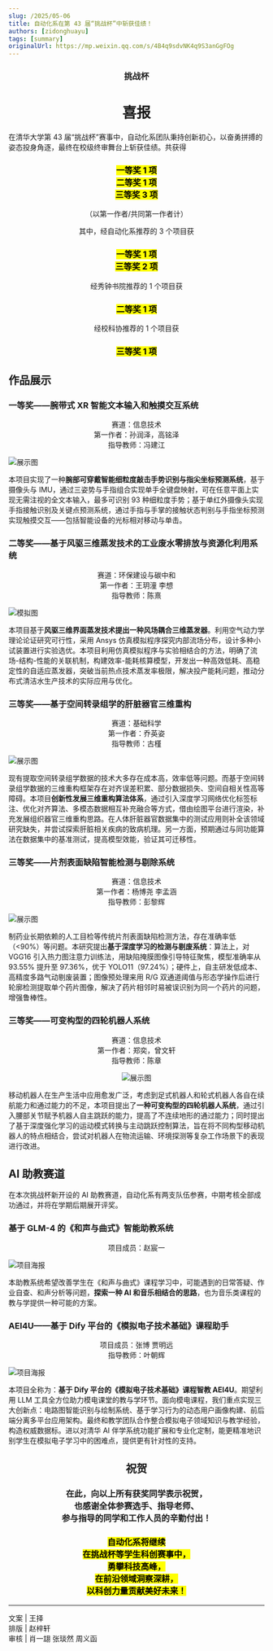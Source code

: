 ```yaml
---
slug: /2025/05-06
title: 自动化系在第 43 届“挑战杯”中斩获佳绩！
authors: [zidonghuayu]
tags: [summary]
originalUrl: https://mp.weixin.qq.com/s/4B4q9sdvNK4q9S3anGgFOg
---
```


<center><h3>挑战杯</h3><h1>喜报</h1></center>

在清华大学第 43 届“挑战杯”赛事中，自动化系团队秉持创新初心，以奋勇拼搏的姿态投身角逐，最终在校级终审舞台上斩获佳绩。共获得

<center>
<h3><mark>
一等奖 1 项<br />
二等奖 1 项<br />
三等奖 3 项
</mark></h3>

（以第一作者/共同第一作者计）

其中，经自动化系推荐的 3 个项目获
<h3><mark>
一等奖 1 项<br />
三等奖 2 项
</mark></h3>

经秀钟书院推荐的 1 个项目获
<h3><mark>二等奖 1 项</mark></h3>

经校科协推荐的 1 个项目获
<h3><mark>三等奖 1 项</mark></h3>
</center>

<!-- truncate -->

## 作品展示

### 一等奖——腕带式 XR 智能文本输入和触摸交互系统

<center>

赛道：信息技术  
第一作者：孙润泽，高铭泽  
指导教师：冯建江</center>

![展示图](img/1.png)

本项目实现了一种**腕部可穿戴智能细粒度敲击手势识别与指尖坐标预测系统**，基于摄像头与 IMU，通过三姿势与手指组合实现单手全键盘映射，可在任意平面上实现无需注视的全文本输入，最多可识别 93 种细粒度手势；基于单红外摄像头实现手指接触识别及关键点预测系统，通过手指与手掌的接触状态判别与手指坐标预测实现触摸交互——包括智能设备的光标相对移动与单击。

### 二等奖——基于风驱三维蒸发技术的工业废水零排放与资源化利用系统

<center>

赛道：环保建设与碳中和  
第一作者：王玥潼 李想  
指导教师：陈熹</center>

![模拟图](img/2.png)

本项目基于**风驱三维界面蒸发技术提出一种风场耦合三维蒸发器**。利用空气动力学理论论证研究可行性，采用 Ansys 仿真模拟程序探究内部流场分布，设计多种小试装置进行实验选优。本项目利用仿真模拟程序与实验相结合的方法，明确了流场-结构-性能的关联机制，构建效率-能耗核算模型，开发出一种高效低耗、高稳定性的自适应蒸发器，突破当前热点技术蒸发率极限，解决投产能耗问题，推动分布式清洁水生产技术的实际应用与优化。

### 三等奖——基于空间转录组学的肝脏器官三维重构

<center>

赛道：基础科学  
第一作者：乔英姿  
指导教师：古槿</center>

![展示图](img/3.png)

现有提取空间转录组学数据的技术大多存在成本高，效率低等问题。而基于空间转录组学数据的三维重构框架存在对齐误差积累、部分数据损失、空间自相关性高等障碍。本项目**创新性发展三维重构算法体系**，通过引入深度学习网络优化标签标注、优化对齐算法、多模态数据相互补充融合等方式，借由绘图平台进行渲染，补充发展组织器官三维重构思路。在人体肝脏器官数据集中的测试应用则补全该领域研究缺失，并尝试探索肝脏相关疾病的致病机理。另一方面，预期通过与同功能算法在数据集中的基准测试，提高模型效能，验证其可迁移性。

### 三等奖——片剂表面缺陷智能检测与剔除系统

<center>

赛道：信息技术  
第一作者：杨博尧 李孟涵  
指导教师：彭黎辉</center>

![展示图](img/4.png)

制药业长期依赖的人工目检等传统片剂表面缺陷检测方法，存在准确率低（<90%）等问题。本研究提出**基于深度学习的检测与剔废系统**：算法上，对 VGG16 引入热力图注意力训练法，用缺陷掩膜图像引导特征聚焦，模型准确率从 93.55% 提升至 97.36%，优于 YOLO11（97.24%）；硬件上，自主研发低成本、高精度多路气动剔废装置；图像预处理来用 R/G 双通道阈值与形态学操作后进行轮廓检测提取单个药片图像，解决了药片相邻时易被误识别为同一个药片的问题，增强鲁棒性。

### 三等奖——可变构型的四轮机器人系统

<center>

赛道：信息技术  
第一作者：郑奕，曾文轩  
指导教师：陈章

![展示图](img/5.jpeg)</center>

移动机器人在生产生活中应用愈发广泛，考虑到足式机器人和轮式机器人各自在续航能力和通过能力的不足，本项目提出了**一种可变构型的四轮机器人系统**，通过引入腰部关节赋予机器人自主跳跃的能力，提高了不连续地形的通过能力；同时提出了基于深度强化学习的运动模式转换与主动跳跃控制算法，旨在将不同构型移动机器人的特点相结合，尝试对机器人在物流运输、环境探测等复杂工作场景下的表现进行改进。

## AI 助教赛道

在本次挑战杯新开设的 AI 助教赛道，自动化系有两支队伍参赛，中期考核全部成功通过，并将在学期后期展开评奖。

### 基于 GLM-4 的《和声与曲式》智能助教系统

<center>

项目成员：赵宸一</center>

![项目海报](img/6.png)

本助教系统希望改善学生在《和声与曲式》课程学习中，可能遇到的日常答疑、作业自查、和声分析等问题，**探索一种 AI 和音乐相结合的思路**，也为音乐类课程的教与学提供一种可能的方案。

### AEI4U——基于 Dify 平台的《模拟电子技术基础》课程助手

<center>

项目成员：张博 贾明远  
指导教师：叶朝辉</center>

![项目海报](img/7.jpeg)

本项目全称为：**基于 Dify 平台的《模拟电子技术基础》课程智教 AEI4U**。期望利用 LLM 工具全方位助力模电课堂的教与学环节。面向模电课程，我们重点实现三大创新点：电路图智能识别与绘制系统、基于学习行为的动态用户画像构建、前后端分离多平台应用架构。最终和教学团队合作整合模拟电子领域知识与教学经验，构造权威数据标。进以对清华 AI 伴学系统功能扩展和专业化定制，能更精准地识别学生在模拟电子学习中的困难点，提供更有针对性的支持。

<center>
<h2>祝贺</h2>
<h3>在此，向以上所有获奖同学表示祝贺，<br />
也感谢全体参赛选手、指导老师、<br />
参与指导的同学和工作人员的辛勤付出！</h3>

<h3><mark>自动化系将继续<br />
在挑战杯等学生科创赛事中，<br />
勇攀科技高峰，<br />
在前沿领域洞察深耕，<br />
以科创力量贡献美好未来！</mark></h3></center>

---

文案 | 王择  
排版 | 赵梓轩  
审核 | 肖一翃 张琰然 周义函
